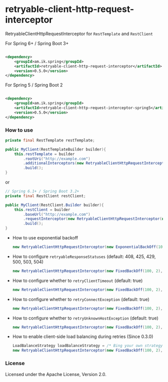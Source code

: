 # retryable-client-http-request-interceptor

RetryableClientHttpRequestInterceptor for `RestTemplate` and `RestClient`

For Spring 6+ / Spring Boot 3+

```xml

<dependency>
	<groupId>am.ik.spring</groupId>
	<artifactId>retryable-client-http-request-interceptor</artifactId>
	<version>0.5.0</version>
</dependency>
```

For Spring 5 / Spring Boot 2

```xml

<dependency>
	<groupId>am.ik.spring</groupId>
	<artifactId>retryable-client-http-request-interceptor-spring5</artifactId>
	<version>0.5.0</version>
</dependency>
```

### How to use

```java
private final RestTemplate restTemplate;

public MyClient(RestTemplateBuilder builder){
	this.restTemplate = builder
		.rootUri("http://example.com")
		.additionalInterceptors(new RetryableClientHttpRequestInterceptor(new FixedBackOff(100, 2)))
		.build();
}
```

or 

```java
// Spring 6.1+ / Spring Boot 3.2+
private final RestClient restClient;

public MyClient(RestClient.Builder builder){
	this.restClient = builder
		.baseUrl("http://example.com")
		.requestInterceptor(new RetryableClientHttpRequestInterceptor(new FixedBackOff(100, 2)))
		.build();
}
```
* How to use exponential backoff
    ```java
    new RetryableClientHttpRequestInterceptor(new ExponentialBackOff(100, 2))
    ```
* How to configure `retryableResponseStatuses` (default: 408, 425, 429, 500, 503, 504)
    ```java
    new RetryableClientHttpRequestInterceptor(new FixedBackOff(100, 2), Set.of(500, 503))
    ```
* How to configure whether to `retryClientTimeout` (default: true)
    ```java
    new RetryableClientHttpRequestInterceptor(new FixedBackOff(100, 2), options -> options.retryClientTimeout(false))
    ```
* How to configure whether to `retryConnectException` (default: true)
    ```java
    new RetryableClientHttpRequestInterceptor(new FixedBackOff(100, 2), options -> options.retryConnectException(false))
    ```
* How to configure whether to `retryUnknownHostException` (default: true)
    ```java
    new RetryableClientHttpRequestInterceptor(new FixedBackOff(100, 2), options -> options.retryUnknownHostException(false))
    ```
* How to enable client-side load balancing during retries (Since 0.3.0)
    ```java
    LoadBalanceStrategy loadBalanceStrategy = /* Bing your own strategy */;
    new RetryableClientHttpRequestInterceptor(new FixedBackOff(100, 2), options -> options.loadBalanceStrategy(loadBalanceStrategy))
    ```

### License

Licensed under the Apache License, Version 2.0.
